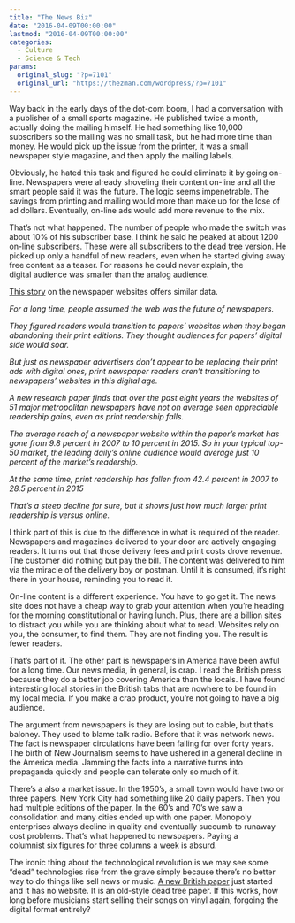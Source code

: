 ```yaml
---
title: "The News Biz"
date: "2016-04-09T00:00:00"
lastmod: "2016-04-09T00:00:00"
categories:
  - Culture
  - Science & Tech
params:
  original_slug: "?p=7101"
  original_url: "https://thezman.com/wordpress/?p=7101"
---
```


Way back in the early days of the dot-com boom, I had a conversation
with a publisher of a small sports magazine. He published twice a month,
actually doing the mailing himself. He had something like 10,000
subscribers so the mailing was no small task, but he had more time than
money. He would pick up the issue from the printer, it was a small
newspaper style magazine, and then apply the mailing labels.

Obviously, he hated this task and figured he could eliminate it by going
on-line. Newspapers were already shoveling their content on-line and all
the smart people said it was the future. The logic seems impenetrable.
The savings from printing and mailing would more than make up for the
lose of ad dollars. Eventually, on-line ads would add more revenue to
the mix.

That’s not what happened. The number of people who made the switch was
about 10% of his subscriber base. I think he said he peaked at about
1200 on-line subscribers. These were all subscribers to the dead tree
version. He picked up only a handful of new readers, even when he
started giving away free content as a teaser. For reasons he could never
explain, the digital audience was smaller than the analog audience.

<a
href="http://www.medialifemagazine.com/think-papers-websites-are-gaining-think-again/"
rel="noopener" target="_blank">This story</a> on the newspaper websites
offers similar data.

*For a long time, people assumed the web was the future of newspapers.*

*They figured readers would transition to papers’ websites when they
began abandoning their print editions. They thought audiences for
papers’ digital side would soar.*

*But just as newspaper advertisers don’t appear to be replacing their
print ads with digital ones, print newspaper readers aren’t
transitioning to newspapers’ websites in this digital age.*

*A new research paper finds that over the past eight years the websites
of 51 major metropolitan newspapers have not on average seen appreciable
readership gains, even as print readership falls.*

*The average reach of a newspaper website within the paper’s market has
gone from 9.8 percent in 2007 to 10 percent in 2015. So in your typical
top-50 market, the leading daily’s online audience would average just 10
percent of the market’s readership.*

*At the same time, print readership has fallen from 42.4 percent in 2007
to 28.5 percent in 2015*

*That’s a steep decline for sure, but it shows just how much larger
print readership is versus online.*

I think part of this is due to the difference in what is required of the
reader. Newspapers and magazines delivered to your door are actively
engaging readers. It turns out that those delivery fees and print costs
drove revenue. The customer did nothing but pay the bill. The content
was delivered to him via the miracle of the delivery boy or postman.
Until it is consumed, it’s right there in your house, reminding you to
read it.

On-line content is a different experience. You have to go get it. The
news site does not have a cheap way to grab your attention when you’re
heading for the morning constitutional or having lunch. Plus, there are
a billion sites to distract you while you are thinking about what to
read. Websites rely on you, the consumer, to find them. They are not
finding you. The result is fewer readers.

That’s part of it. The other part is newspapers in America have been
awful for a long time. Our news media, in general, is crap. I read the
British press because they do a better job covering America than the
locals. I have found interesting local stories in the British tabs that
are nowhere to be found in my local media. If you make a crap product,
you’re not going to have a big audience.

The argument from newspapers is they are losing out to cable, but that’s
baloney. They used to blame talk radio. Before that it was network news.
The fact is newspaper circulations have been falling for over forty
years. The birth of New Journalism seems to have ushered in a general
decline in the America media. Jamming the facts into a narrative turns
into propaganda quickly and people can tolerate only so much of it.

There’s a also a market issue. In the 1950’s, a small town would have
two or three papers. New York City had something like 20 daily papers.
Then you had multiple editions of the paper. In the 60’s and 70’s we saw
a consolidation and many cities ended up with one paper. Monopoly
enterprises always decline in quality and eventually succumb to runaway
cost problems. That’s what happened to newspapers. Paying a
columnist six figures for three columns a week is absurd.

The ironic thing about the technological revolution is we may see some
“dead” technologies rise from the grave simply because there’s no better
way to do things like sell news or music. <a
href="http://www.newstatesman.com/politics/media/2016/02/new-national-daily-newspaper-without-website-launching-today-can-it-work"
rel="noopener" target="_blank">A new British paper</a> just started and
it has no website. It is an old-style dead tree paper. If this works,
how long before musicians start selling their songs on vinyl again,
forgoing the digital format entirely?
